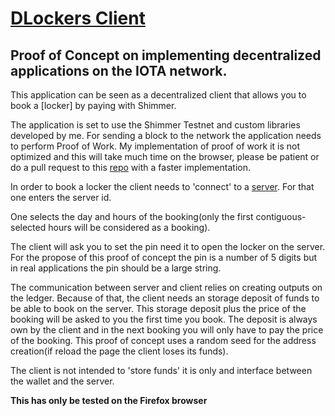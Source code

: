 # [DLockers Client](https://eddytheco.github.io/DLockersClient/wasm/)


## Proof of Concept on implementing decentralized applications on the IOTA network.

This application can be seen as a decentralized client that allows you to book a [locker]  by paying with Shimmer.


The application is set to use the Shimmer Testnet
and custom libraries developed by me.
For sending a block to the network the application needs to perform Proof of Work.
My implementation of proof of work it is not optimized and this will take much time on the browser, please be patient 
or do a pull request to this [repo](https://github.com/EddyTheCo/Qpow-IOTA) with a faster implementation.

In order to book a locker the client needs to 'connect' to a [server](https://eddytheco.github.io/DLockersClient/wasm/).
For that one enters the server id. 

One selects the day and hours of the booking(only the first contiguous-selected hours will be considered as a booking).

The client will ask you to set the pin need it to open the locker on the server.
For the propose of this proof of concept  the  pin is a number of 5 digits but in real applications the pin should be a
large string.
  

The communication between server and client relies on creating outputs on the ledger.
Because of that, the client needs an storage deposit of funds to be able to book on the server.
This storage deposit plus the price of the booking will be asked to you the first time you book.
The deposit is always own by the client and in the next booking you will only have to pay the price of the booking.
This proof of concept uses a random seed for the address creation(if reload the page the client loses its funds).


The client is not intended to 'store funds' it is only and interface between the wallet and the server.

**This has only be tested on the Firefox browser**

